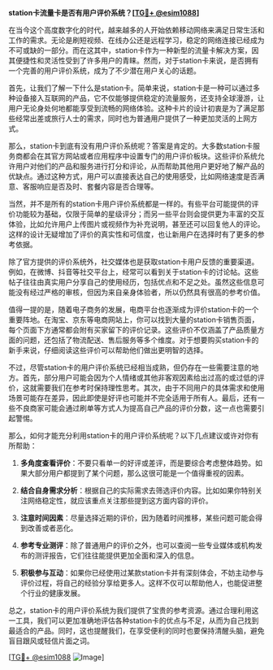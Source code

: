 **station卡流量卡是否有用户评价系统？[[TG💪+ @esim1088](https://t.me/s/esim1088)]**

在当今这个高度数字化的时代，越来越多的人开始依赖移动网络来满足日常生活和工作的需求。无论是刷短视频、在线办公还是远程学习，稳定的网络连接已经成为不可或缺的一部分。而在这其中，station卡作为一种新型的流量卡解决方案，因其便捷性和灵活性受到了许多用户的青睐。然而，对于station卡来说，是否拥有一个完善的用户评价系统，成为了不少潜在用户关心的话题。

首先，让我们了解一下什么是station卡。简单来说，station卡是一种可以通过多种设备接入互联网的产品，它不仅能够提供稳定的流量服务，还支持全球漫游，让用户无论身处何地都能享受到流畅的网络体验。这种卡片的设计初衷是为了满足那些经常出差或旅行人士的需求，同时也为普通用户提供了一种更加灵活的上网方式。

那么，station卡到底有没有用户评价系统呢？答案是肯定的。大多数station卡服务商都会在其官方网站或者应用程序中设置专门的用户评价板块。这些评价系统允许用户对他们的产品和服务进行打分和评论，从而帮助其他用户更好地了解产品的优缺点。通过这种方式，用户可以直接表达自己的使用感受，比如网络速度是否满意、客服响应是否及时、套餐内容是否合理等。

当然，并不是所有的station卡用户评价系统都是一样的。有些平台可能提供的评价功能较为基础，仅限于简单的星级评分；而另一些平台则会提供更为丰富的交互体验，比如允许用户上传图片或视频作为补充说明，甚至还可以回复他人的评论。这样的设计无疑增加了评价的真实性和可信度，也让新用户在选择时有了更多的参考依据。

除了官方提供的评价系统外，社交媒体也是获取station卡用户反馈的重要渠道。例如，在微博、抖音等社交平台上，经常可以看到关于station卡的讨论帖。这些帖子往往由真实用户分享自己的使用经历，包括优点和不足之处。虽然这些信息可能没有经过严格的审核，但因为来自亲身体验者，所以仍然具有很高的参考价值。

值得一提的是，随着电子商务的发展，电商平台也逐渐成为评价station卡的一个重要阵地。在淘宝、京东等电商网站上，你可以找到大量的station卡销售页面，每个页面下方通常都会附有买家留下的评价记录。这些评价不仅涵盖了产品质量方面的问题，还包括了物流配送、售后服务等多个维度。对于想要购买station卡的新手来说，仔细阅读这些评价可以帮助他们做出更明智的选择。

不过，尽管station卡的用户评价系统已经相当成熟，但仍存在一些需要注意的地方。首先，部分用户可能会因为个人情绪或其他非客观因素给出过高的或过低的评价，这就需要我们在参考时保持理性思考。其次，由于不同用户的具体需求和使用场景可能存在差异，因此即使是好评也可能并不完全适用于所有人。最后，还有一些不良商家可能会通过刷单等方式人为提高自己产品的评价分数，这一点也需要引起警惕。

那么，如何才能充分利用station卡的用户评价系统呢？以下几点建议或许对你有所帮助：

1. **多角度查看评价**：不要只看单一的好评或差评，而是要综合考虑整体趋势。如果大部分用户都提到了某个问题，那么这很可能是一个值得重视的因素。

2. **结合自身需求分析**：根据自己的实际需求去筛选评价内容。比如如果你特别关注网络稳定性，就应该重点关注那些提到这方面内容的评价。

3. **注意时间因素**：尽量选择近期的评价，因为随着时间推移，某些问题可能会得到改善或者恶化。

4. **参考专业测评**：除了普通用户的评价之外，也可以查阅一些专业媒体或机构发布的测评报告，它们往往能提供更加全面和深入的信息。

5. **积极参与互动**：如果你已经使用过某款station卡并有深刻体会，不妨主动参与评价过程，将自己的经验分享给更多人。这样不仅可以帮助他人，也能促进整个行业的健康发展。

总之，station卡的用户评价系统为我们提供了宝贵的参考资源。通过合理利用这一工具，我们可以更加准确地评估各种station卡的优点与不足，从而为自己找到最适合的产品。同时，这也提醒我们，在享受便利的同时也要保持清醒头脑，避免盲目跟风或轻信片面之词。

[[TG💪+ @esim1088](https://t.me/s/esim1088) ![Image](https://i.postimg.cc/4NQfJmqS/Snipaste-2025-05-13-00-14-12.png)]